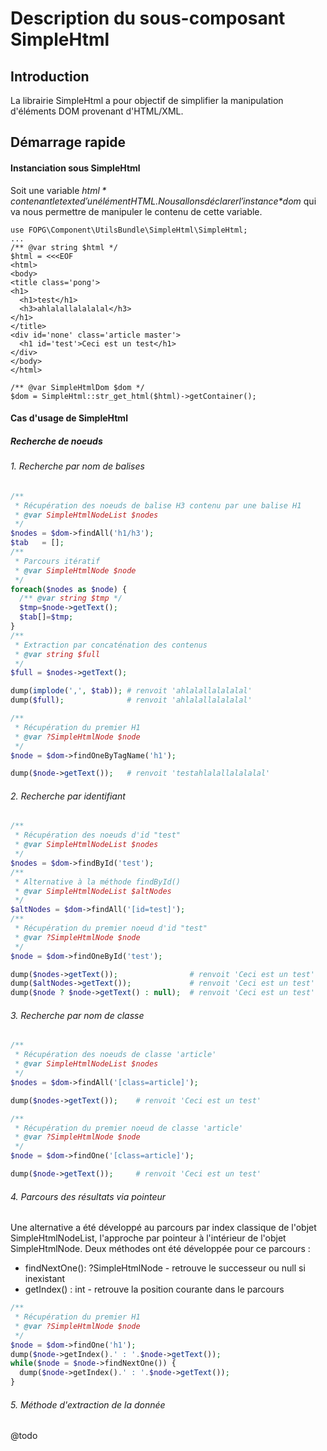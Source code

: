 Description du sous-composant SimpleHtml
==

Introduction
--
La librairie SimpleHtml a pour objectif de simplifier la manipulation d'éléments DOM provenant d'HTML/XML.

Démarrage rapide
--

#### Instanciation sous SimpleHtml

Soit une variable *$html* contenant le texte d'un élément HTML. Nous allons déclarer l'instance *$dom* qui va nous permettre de manipuler le contenu de cette variable.

```
use FOPG\Component\UtilsBundle\SimpleHtml\SimpleHtml;
...
/** @var string $html */
$html = <<<EOF
<html>
<body>
<title class='pong'>
<h1>
  <h1>test</h1>
  <h3>ahlalallalalalal</h3>
</h1>
</title>
<div id='none' class='article master'>
  <h1 id='test'>Ceci est un test</h1>
</div>
</body>
</html>

/** @var SimpleHtmlDom $dom */
$dom = SimpleHtml::str_get_html($html)->getContainer();
```

#### Cas d'usage de SimpleHtml

##### Recherche de noeuds
###### 1. Recherche par nom de balises
```php
/**
 * Récupération des noeuds de balise H3 contenu par une balise H1
 * @var SimpleHtmlNodeList $nodes
 */
$nodes = $dom->findAll('h1/h3');
$tab   = [];
/**
 * Parcours itératif
 * @var SimpleHtmlNode $node
 */
foreach($nodes as $node) {
  /** @var string $tmp */
  $tmp=$node->getText();
  $tab[]=$tmp;
}
/**
 * Extraction par concaténation des contenus
 * @var string $full
 */
$full = $nodes->getText();

dump(implode(',', $tab)); # renvoit 'ahlalallalalalal'
dump($full);              # renvoit 'ahlalallalalalal'

/**
 * Récupération du premier H1
 * @var ?SimpleHtmlNode $node
 */
$node = $dom->findOneByTagName('h1');

dump($node->getText());   # renvoit 'testahlalallalalalal'
```
###### 2. Recherche par identifiant
```php
/**
 * Récupération des noeuds d'id "test"
 * @var SimpleHtmlNodeList $nodes
 */
$nodes = $dom->findById('test');
/**
 * Alternative à la méthode findById()
 * @var SimpleHtmlNodeList $altNodes
 */
$altNodes = $dom->findAll('[id=test]');
/**
 * Récupération du premier noeud d'id "test"
 * @var ?SimpleHtmlNode $node
 */
$node = $dom->findOneById('test');

dump($nodes->getText());                # renvoit 'Ceci est un test'
dump($altNodes->getText());             # renvoit 'Ceci est un test'
dump($node ? $node->getText() : null);  # renvoit 'Ceci est un test'
```
###### 3. Recherche par nom de classe

```php
/**
 * Récupération des noeuds de classe 'article'
 * @var SimpleHtmlNodeList $nodes
 */
$nodes = $dom->findAll('[class=article]');

dump($nodes->getText());    # renvoit 'Ceci est un test'

/**
 * Récupération du premier noeud de classe 'article'
 * @var ?SimpleHtmlNode $node
 */
$node = $dom->findOne('[class=article]');

dump($node->getText());     # renvoit 'Ceci est un test'
```

###### 4. Parcours des résultats via pointeur

Une alternative a été développé au parcours par index classique de l'objet SimpleHtmlNodeList, l'approche par pointeur à l'intérieur de l'objet SimpleHtmlNode. Deux méthodes ont été développée pour ce parcours :
* findNextOne(): ?SimpleHtmlNode - retrouve le successeur ou null si inexistant
* getIndex() : int - retrouve la position courante dans le parcours

```php
/**
 * Récupération du premier H1
 * @var ?SimpleHtmlNode $node
 */
$node = $dom->findOne('h1');
dump($node->getIndex().' : '.$node->getText());
while($node = $node->findNextOne()) {
  dump($node->getIndex().' : '.$node->getText());
}
```

###### 5. Méthode d'extraction de la donnée

@todo
